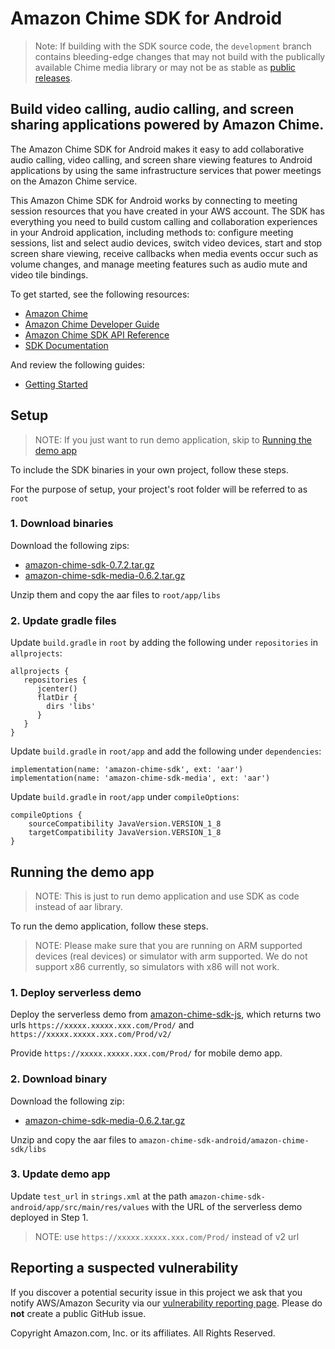 # Amazon Chime SDK for Android

> Note: If building with the SDK source code, the `development` branch contains bleeding-edge changes that may not build with the publically available Chime media library or may not be as stable as [public releases](https://github.com/aws/amazon-chime-sdk-android/releases).

## Build video calling, audio calling, and screen sharing applications powered by Amazon Chime.

The Amazon Chime SDK for Android makes it easy to add collaborative audio calling,
video calling, and screen share viewing features to Android applications by 
using the same infrastructure services that power meetings on the Amazon 
Chime service.

This Amazon Chime SDK for Android works by connecting to meeting session
resources that you have created in your AWS account. The SDK has everything
you need to build custom calling and collaboration experiences in your
Android application, including methods to: configure meeting sessions, list 
and select audio devices, switch video devices, start and stop screen share 
viewing, receive callbacks when media events occur such as volume changes, 
and manage meeting features such as audio mute and video tile bindings.

To get started, see the following resources:

* [Amazon Chime](https://aws.amazon.com/chime)
* [Amazon Chime Developer Guide](https://docs.aws.amazon.com/chime/latest/dg/what-is-chime.html)
* [Amazon Chime SDK API Reference](http://docs.aws.amazon.com/chime/latest/APIReference/Welcome.html)
* [SDK Documentation](https://aws.github.io/amazon-chime-sdk-android/amazon-chime-sdk/)

And review the following guides:

* [Getting Started](https://github.com/aws/amazon-chime-sdk-android/blob/master/guides/01_Getting_Started.md)

## Setup

> NOTE: If you just want to run demo application, skip to [Running the demo app](#running-the-demo-app)

To include the SDK binaries in your own project, follow these steps.

For the purpose of setup, your project's root folder will be referred to as `root`

### 1. Download binaries

Download the following zips:

* [amazon-chime-sdk-0.7.2.tar.gz](https://amazon-chime-sdk-android.s3.amazonaws.com/sdk/0.7.2/amazon-chime-sdk-0.7.2.tar.gz)
* [amazon-chime-sdk-media-0.6.2.tar.gz](https://amazon-chime-sdk-android.s3.amazonaws.com/media/0.6.2/amazon-chime-sdk-media-0.6.2.tar.gz)

Unzip them and copy the aar files to `root/app/libs`

### 2. Update gradle files

Update `build.gradle` in `root` by adding the following under `repositories` in `allprojects`:

```
allprojects {
   repositories {
      jcenter()
      flatDir {
        dirs 'libs'
      }
   }
}
```

Update `build.gradle` in `root/app` and add the following under `dependencies`:

```
implementation(name: 'amazon-chime-sdk', ext: 'aar')
implementation(name: 'amazon-chime-sdk-media', ext: 'aar')
```

Update `build.gradle` in `root/app` under `compileOptions`:

```
compileOptions {
    sourceCompatibility JavaVersion.VERSION_1_8
    targetCompatibility JavaVersion.VERSION_1_8
}
```

## Running the demo app

> NOTE: This is just to run demo application and use SDK as code instead of aar library. 

To run the demo application, follow these steps.

> NOTE: Please make sure that you are running on ARM supported devices (real devices) or simulator with arm supported. We do not support x86 currently, so simulators with x86 will not work.

### 1. Deploy serverless demo

Deploy the serverless demo from [amazon-chime-sdk-js](https://github.com/aws/amazon-chime-sdk-js), which returns two urls `https://xxxxx.xxxxx.xxx.com/Prod/` and `https://xxxxx.xxxxx.xxx.com/Prod/v2/` 

Provide `https://xxxxx.xxxxx.xxx.com/Prod/` for mobile demo app.

### 2. Download binary

Download the following zip:

* [amazon-chime-sdk-media-0.6.2.tar.gz](https://amazon-chime-sdk-android.s3.amazonaws.com/media/0.6.2/amazon-chime-sdk-media-0.6.2.tar.gz)

Unzip and copy the aar files to `amazon-chime-sdk-android/amazon-chime-sdk/libs`

### 3. Update demo app

Update `test_url` in `strings.xml` at the path `amazon-chime-sdk-android/app/src/main/res/values` 
with the URL of the serverless demo deployed in Step 1.

> NOTE: use `https://xxxxx.xxxxx.xxx.com/Prod/` instead of v2 url

## Reporting a suspected vulnerability

If you discover a potential security issue in this project we ask that you notify AWS/Amazon Security via our
[vulnerability reporting page](http://aws.amazon.com/security/vulnerability-reporting/). Please do **not** create a public GitHub issue.

Copyright Amazon.com, Inc. or its affiliates. All Rights Reserved.
